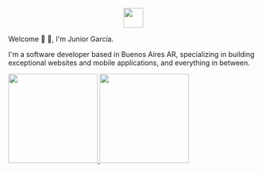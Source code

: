 <p align="center">
  <img width="40em" height="40em" src="https://portfoliov2-ruby.vercel.app/logo.svg">
</p

<h2> Welcome 👋 🙋, I'm Junior García.</h2>

I'm a software developer based in Buenos Aires AR, specializing in building exceptional websites and mobile applications, and everything in between.

<a href="https://github.com/AVS1508">
  <img height="180em" src="https://github-readme-stats.vercel.app/api?username=jrgarciadev&show_icons=true&hide_border=true&title_color=f4f4f4&icon_color=00d8fd&bg_color=0A1A2F&text_color=a3a8c3&hide=contribs" />
  <img height="180em" src="https://github-readme-stats.vercel.app/api/top-langs/?username=jrgarciadev&layout=compact&show_icons=true&hide_border=true&title_color=f4f4f4&icon_color=00d8fd&bg_color=0A1A2F&text_color=a3a8c3" />
</a>
